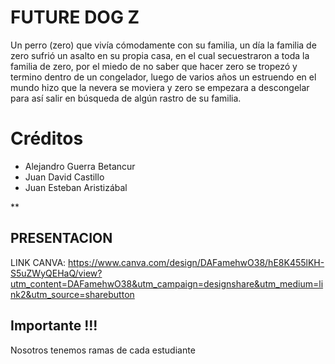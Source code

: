 ﻿# FUTURE DOG Z

Un perro (zero) que vivía cómodamente con su familia, un día la familia de zero sufrió un asalto en su propia casa, en el cual secuestraron a toda la familia de zero, por el miedo de no saber que hacer zero se tropezó y termino dentro de un congelador, luego de varios años un estruendo en el mundo hizo que la nevera se moviera y zero se empezara a descongelar para así salir en búsqueda de algún rastro de su familia.

# Créditos 

 - Alejandro Guerra Betancur
 - Juan David Castillo 
 - Juan Esteban Aristizábal 

**

## PRESENTACION

LINK CANVA: https://www.canva.com/design/DAFamehwO38/hE8K455lKH-S5uZWyQEHaQ/view?utm_content=DAFamehwO38&utm_campaign=designshare&utm_medium=link2&utm_source=sharebutton


## Importante !!!

Nosotros tenemos ramas de cada estudiante







